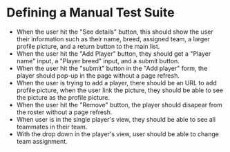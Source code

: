 # Defining a Manual Test Suite

- When the user hit the "See details" button, this should show the user their information such as their name, breed, assigned team, a larger profile picture, and a return button to the main list.
- When the user hit the "Add Player" button, they should get a "Player name" input, a "Player breed" input, and a submit button.
- When the user hit the "submit" button in the "Add player" form, the player should pop-up in the page without a page refresh.
- When the user is trying to add a player, there should be an URL to add profile picture, when the user link the picture, they should be able to see the picture as the profile picture.
- When the user hit the "Remove" button, the player should disapear from the roster without a page refresh.
- When user is in the single player's view, they should be able to see all teammates in their team.
- With the drop down in the player's view, user should be able to change team assignment.
